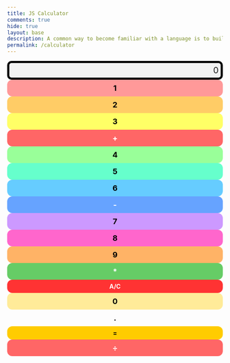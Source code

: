 ```yaml
---
title: JS Calculator
comments: true
hide: true
layout: base
description: A common way to become familiar with a language is to build a calculator.  This calculator shows off button with actions.
permalink: /calculator
---
```


<!-- 
Hack 0: Right justify result
Hack 1: Test conditions on small, big, and decimal numbers, report on findings. Fix issues.
Hack 2: Add the common math operation that is missing from calculator
Hack 3: Implement 1 number operation (ie SQRT) 
-->

<style>
  .calculator-output {
    grid-column: span 4;
    grid-row: span 1;
    border-radius: 10px;
    padding: 0.25em;
    font-size: 20px;
    border: 5px solid black;
    display: flex;
    align-items: center;
    justify-content: flex-end; /* Right justify result */
    background: #f2f2f2;
  }

  /* ===== Number Buttons with Fixed Colors ===== */
  .calculator-number {
    border-radius: 12px;
    padding: 0.5em;
    font-size: 18px;
    font-weight: bold;
    color: black;
    text-align: center;
    cursor: pointer;
    transition: transform 0.15s ease, box-shadow 0.15s ease;
  }

  .calculator-number:nth-of-type(2)  { background-color: #ff9999; } /* 1 */
  .calculator-number:nth-of-type(3)  { background-color: #ffcc66; } /* 2 */
  .calculator-number:nth-of-type(4)  { background-color: #ffff66; } /* 3 */
  .calculator-number:nth-of-type(6)  { background-color: #99ff99; } /* 4 */
  .calculator-number:nth-of-type(7)  { background-color: #66ffcc; } /* 5 */
  .calculator-number:nth-of-type(8)  { background-color: #66ccff; } /* 6 */
  .calculator-number:nth-of-type(10) { background-color: #cc99ff; } /* 7 */
  .calculator-number:nth-of-type(11) { background-color: #ff66cc; } /* 8 */
  .calculator-number:nth-of-type(12) { background-color: #ffb366; } /* 9 */
  .calculator-number:nth-of-type(14) { background-color: #66ffff; } /* 0 */
  .calculator-number:nth-of-type(15) { background-color: #ffeb99; } /* . */

  /* ===== Operators, Clear, Equals ===== */
  .calculator-operation {
    background-color: #ff6666; /* Red */
    color: white;
    border-radius: 12px;
    padding: 0.5em;
    font-size: 18px;
    font-weight: bold;
    text-align: center;
    cursor: pointer;
  }

  .calculator-operation:nth-of-type(5)  { background-color: #ff6666; } /* + */
  .calculator-operation:nth-of-type(9)  { background-color: #66a3ff; } /* - */
  .calculator-operation:nth-of-type(13) { background-color: #66cc66; } /* * */
  .calculator-operation:nth-of-type(17) { background-color: #b266ff; } /* ÷ */

  .calculator-clear {
    background-color: #ff3333; /* Bright Red */
    color: white;
    border-radius: 12px;
    font-weight: bold;
    cursor: pointer;
    text-align: center;
    padding: 0.5em;
  }

  .calculator-equals {
    background-color: #ffcc00; /* Gold */
    color: black;
    border-radius: 12px;
    font-weight: bold;
    cursor: pointer;
    text-align: center;
    padding: 0.5em;
  }

  /* Hover effect */
  .calculator-number:hover,
  .calculator-operation:hover,
  .calculator-clear:hover,
  .calculator-equals:hover {
    transform: scale(1.1);
    box-shadow: 0 0 8px rgba(0,0,0,0.3);
  }

  canvas {
    filter: none;
  }
</style>

<!-- Add a container for the animation -->
<div id="animation">
  <div class="calculator-container">
      <!--result-->
      <div class="calculator-output" id="output">0</div>
      <!--row 1-->
      <div class="calculator-number">1</div>
      <div class="calculator-number">2</div>
      <div class="calculator-number">3</div>
      <div class="calculator-operation">+</div>
      <!--row 2-->
      <div class="calculator-number">4</div>
      <div class="calculator-number">5</div>
      <div class="calculator-number">6</div>
      <div class="calculator-operation">-</div>
      <!--row 3-->
      <div class="calculator-number">7</div>
      <div class="calculator-number">8</div>
      <div class="calculator-number">9</div>
      <div class="calculator-operation">*</div>
      <!--row 4-->
      <div class="calculator-clear">A/C</div>
      <div class="calculator-number">0</div>
      <div class="calculator-number">.</div>
      <div class="calculator-equals">=</div>
      <!--row 5 (new division row to complete set)-->
      <div class="calculator-operation">÷</div>
  </div>
</div>

<!-- JavaScript (JS) implementation of the calculator. -->
<script>
// initialize important variables to manage calculations
var firstNumber = null;
var operator = null;
var nextReady = true;

// build objects containing key elements
const output = document.getElementById("output");
const numbers = document.querySelectorAll(".calculator-number");
const operations = document.querySelectorAll(".calculator-operation");
const clear = document.querySelectorAll(".calculator-clear");
const equals = document.querySelectorAll(".calculator-equals");

// Number buttons listener
numbers.forEach(button => {
  button.addEventListener("click", function() {
    number(button.textContent);
  });
});

// Number action
function number (value) {
    if (value != ".") {
        if (nextReady == true) { 
            output.innerHTML = value;
            if (value != "0") { 
                nextReady = false;
            }
        } else {
            output.innerHTML = output.innerHTML + value; 
        }
    } else { 
        if (output.innerHTML.indexOf(".") == -1) {
            output.innerHTML = output.innerHTML + value;
            nextReady = false;
        }
    }
}

// Operation buttons listener
operations.forEach(button => {
  button.addEventListener("click", function() {
    let op = button.textContent;
    if (op === "÷") { op = "/"; }
    if (op === "×") { op = "*"; }
    operation(op);
  });
});

// Operator action
function operation (choice) {
    if (firstNumber == null) { 
        firstNumber = parseFloat(output.innerHTML);
        nextReady = true;
        operator = choice;
        return;
    }
    firstNumber = calculate(firstNumber, parseFloat(output.innerHTML)); 
    operator = choice;
    output.innerHTML = firstNumber.toString();
    nextReady = true;
}

// Calculator
function calculate (first, second) {
    let result = 0;
    switch (operator) {
        case "+":
            result = first + second;
            break;
        case "-":
            result = first - second;
            break;
        case "*":
            result = first * second;
            break;
        case "/":
            if (second === 0) {
              return "Error";
            }
            result = first / second;
            break;
        default: 
            break;
    }
    return result;
}

// Equals button listener
equals.forEach(button => {
  button.addEventListener("click", function() {
    equal();
  });
});

// Equal action
function equal () {
    firstNumber = calculate(firstNumber, parseFloat(output.innerHTML));
    output.innerHTML = firstNumber.toString();
    nextReady = true;
}

// Clear button listener
clear.forEach(button => {
  button.addEventListener("click", function() {
    clearCalc();
  });
});

// A/C action
function clearCalc () {
    firstNumber = null;
    output.innerHTML = "0";
    nextReady = true;
}

// ============================
// Keyboard Support
// ============================
document.addEventListener("keydown", function(event) {
  const key = event.key;

  // Handle numbers and decimal
  if (!isNaN(key) || key === ".") {
    number(key);
  }

  // Handle operations with more symbol support
  if (key === "+" || key === "-" || key === "*" || key === "/" || 
      key === "x" || key === "X" || key === ":" || key === "÷" || key === "×") {
    let mappedOp = key;
    if (key === "x" || key === "X" || key === "×") mappedOp = "*";
    if (key === ":" || key === "÷") mappedOp = "/";
    operation(mappedOp);
  }

  // Handle equals (= or Enter)
  if (key === "=" || key === "Enter") {
    equal();
  }

  // Handle clear (Escape)
  if (key === "Escape") {
    clearCalc();
  }

  // Handle backspace (delete last digit)
  if (key === "Backspace") {
    if (output.innerHTML.length > 1) {
      output.innerHTML = output.innerHTML.slice(0, -1);
    } else {
      output.innerHTML = "0";
      nextReady = true;
    }
  }
});
</script>

<!-- Vanta animations just for fun -->
<script src="{{site.baseurl}}/assets/js/three.r119.min.js"></script>
<script src="{{site.baseurl}}/assets/js/vanta.halo.min.js"></script>
<script src="{{site.baseurl}}/assets/js/vanta.birds.min.js"></script>
<script src="{{site.baseurl}}/assets/js/vanta.net.min.js"></script>
<script src="{{site.baseurl}}/assets/js/vanta.rings.min.js"></script>

<script>
var vantaInstances = {
  halo: VANTA.HALO,
  birds: VANTA.BIRDS,
  net: VANTA.NET,
  rings: VANTA.RINGS
};
var vantaInstance = vantaInstances[Object.keys(vantaInstances)[Math.floor(Math.random() * Object.keys(vantaInstances).length)]];
vantaInstance({
  el: "#animation",
  mouseControls: true,
  touchControls: true,
  gyroControls: false
});
</script>
